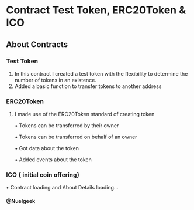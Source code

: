 # Contract Test Token, ERC20Token & ICO

## About Contracts

### Test Token
1. In this contract I created a test token with the flexibility to determine the number of tokens in an existence.
2. Added a basic function to transfer tokens to another address

### ERC20Token
1. I made use of the ERC20Token standard of creating token

   • Tokens can be transferred by their owner

   • Tokens can be transferred on behalf of an owner

   • Got data about the token

   • Added events about the token

### ICO { initial coin offering}

   • Contract loading and About Details loading...


#### @Nuelgeek
